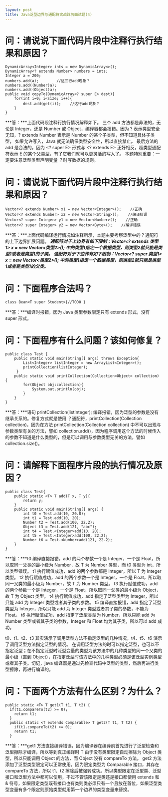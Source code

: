```yaml
---
layout: post
title: Java泛型边界与通配符实战踩坑面试题(4)
---
```

# 问：请说说下面代码片段中注释行执行结果和原因？  
```
DynamicArray<Integer> ints = new DynamicArray<>();
DynamicArray<? extends Number> numbers = ints; 
Integer a = 200;
numbers.add(a);        //这三行add现象？
numbers.add((Number)a);
numbers.add((Object)a);
public void copyTo(DynamicArray<? super E> dest){    
    for(int i=0; i<size; i++){
        dest.add(get(i));    //这行add现象？
    }
}
```

***答：***上面代码段注释行执行情况解释如下。
三个 add 方法都是非法的，无论是 Integer，还是 Number 或 Object，编译器都会报错。因为 ? 表示类型安全无知，? extends Number 表示是 Number 的某个子类型，但不知道具体子类型， 如果允许写入，Java 就无法确保类型安全性，所以直接禁止。
最后方法的 add 是合法的，因为 <? super E> 形式与 <? extends E> 正好相反，超类型通配符表示 E 的某个父类型，有了它我们就可以更灵活的写入了。
本题特别重要：一定要注意泛型类型声明变量 ？时写数据的规则。

# 问：请说说下面代码片段中注释行执行结果和原因？  
```
Vector<? extends Number> x1 = new Vector<Integer>();    //正确
Vector<? extends Number> x2 = new Vector<String>();    //编译错误
Vector<? super Integer> y1 = new Vector<Number>();    //正确
Vector<? super Integer> y2 = new Vector<Byte>();    //编译错误
```

***答：***上面代码编译运行情况如注释所示，本题主要考察泛型中的 ? 通配符的上下边界扩展问题。
***通配符对于上边界有如下限制：Vector<? extends 类型1> x = new Vector<类型2>(); 中的类型1指定一个数据类型，则类型2就只能是类型1或者是类型1的子类。
通配符对于下边界有如下限制：Vector<? super 类型1> x = new Vector<类型2>(); 中的类型1指定一个数据类型，则类型2就只能是类型1或者是类型1的父类。***

# 问：下面程序合法吗？  
```
class Bean<T super Student>{//TODO }
```

***答：***编译时报错，因为 Java 类型参数限定只有 extends 形式，没有 super 形式。

# 问：下面程序有什么问题？该如何修复？  
```
public class Test {
    public static void main(String[] args) throws Exception{  
        List<Integer> listInteger = new ArrayList<Integer>();
        printCollection(listInteger);
     }
    public static void printCollection(Collection<Object> collection) {
        for(Object obj:collection){
            System.out.println(obj);
        }
    }
}
```

***答：***语句 printCollection(listInteger); 编译报错，因为泛型的参数是没有继承关系的。修复方式就是使用 ？通配符，printCollection(Collection<?> collection)，因为在方法 printCollection(Collection<?> collection) 中不可以出现与参数类型有关的方法，譬如 collection.add()，因为程序调用这个方法的时候传入的参数不知道是什么类型的，但是可以调用与参数类型无关的方法，譬如
 collection.size()。

# 问：请解释下面程序片段的执行情况及原因？  

```
public class Test{
    public static <T> T add(T x, T y){
        return y;
    }
    public static void main(String[] args) {
        int t0 = Test.add(10, 20.8);
        int t1 = Test.add(10, 20);
        Number t2 = Test.add(100, 22.2);
        Object t3 = Test.add(121, "abc");
        int t4 = Test.<Integer>add(10, 20);
        int t5 = Test.<Integer>add(100, 22.2);
        Number t6 = Test.<Number>add(121, 22.2);
    }
}
```

***答：***t0 编译直接报错，add 的两个参数一个是 Integer，一个是 Float，所以取同一父类的最小级为 Number，故 T 为 Number 类型，而 t0 类型为 int，所以类型错误。
t1 执行赋值成功，add 的两个参数都是 Integer，所以 T 为 Integer 类型。
t2 执行赋值成功，add 的两个参数一个是 Integer，一个是 Float，所以取同一父类的最小级为 Number，故 T 为 Number 类型。 
t3 执行赋值成功，add 的两个参数一个是 Integer，一个是 Float，所以取同一父类的最小级为 Object，故 T 为 Object 类型。
t4 执行赋值成功，add 指定了泛型类型为 Integer，所以只能 add 为 Integer 类型或者其子类的参数。
t5 编译直接报错，add 指定了泛型类型为 Integer，所以只能 add 为 Integer 类型或者其子类的参数，不能为 Float。 
t6 执行赋值成功，add 指定了泛型类型为 Number，所以只能 add 为 Number 类型或者其子类的参数，Integer 和 Float 均为其子类，所以可以 add 成功。 

t0、t1、t2、t3 其实演示了调用泛型方法不指定泛型的几种情况，t4、t5、t6 演示了调用泛型方法指定泛型的情况。 在调用泛型方法的时可以指定泛型，也可以不指定泛型；在不指定泛型时泛型变量的类型为该方法中的几种类型的同一个父类的最小级（直到 Object），在指定泛型时该方法中的几种类型必须是该泛型实例类型或者其子类。切记，java 编译器是通过先检查代码中泛型的类型，然后再进行类型擦除，再进行编译的。

# 问：下面两个方法有什么区别？为什么？  
```
public static <T> T get1(T t1, T t2) {
  if(t1.compareTo(t2) >= 0);
    return t1;
  }
  public static <T extends Comparable> T get2(T t1, T t2) {
    if(t1.compareTo(t2) >= 0);  
    return t1;
  }
```

***答：***get1 方法直接编译错误，因为编译器在编译前首先进行了泛型检查和泛型擦除才编译，所以等到真正编译时 T 由于没有类型限定自动擦除为 Object 类型，所以只能调用 Object 的方法，而 Object 没有 compareTo 方法。
get2 方法添加了泛型类型限定可以正常使用，因为限定类型为 Comparable 接口，其存在 compareTo 方法，所以 t1、t2 擦除后被强转成功。所以类型限定在泛型类、泛型接口和泛型方法中都可以使用，不过不管该限定是类还是接口都使用 extends 和 & 符号，如果限定类型既有接口也有类则类必须只有一个且放在首位，如果泛型类型变量有多个限定则原始类型就用第一个边界的类型变量来替换。

